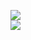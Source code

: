[![](https://img.shields.io/badge/Made%20With-Github%20Spray-lightgrey.svg?style=for-the-badge&logo=github)](https://github.com/Annihil/github-spray#16722)  
[![](https://i.imgur.com/2DrTn0Z.gif)](https://github.com/Annihil/github-spray)